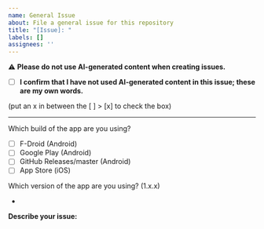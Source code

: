 ```yaml
---
name: General Issue
about: File a general issue for this repository
title: "[Issue]: "
labels: []
assignees: ''
---
```


⚠️ **Please do not use AI-generated content when creating issues.**

- [ ] **I confirm that I have not used AI-generated content in this issue; these are my own words.**

(put an x in between the [ ] > [x] to check the box)


---

Which build of the app are you using?

- [ ] F-Droid (Android)
- [ ] Google Play (Android)
- [ ] GitHub Releases/master (Android)
- [ ] App Store (iOS)

Which version of the app are you using? (1.x.x)

-


**Describe your issue:**
